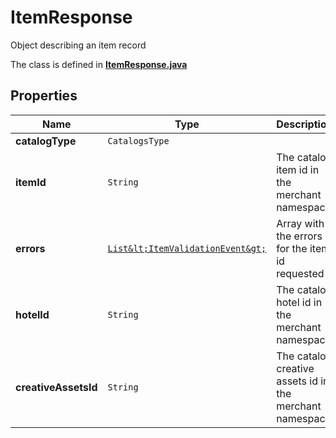 

# ItemResponse

Object describing an item record

The class is defined in **[ItemResponse.java](../../src/main/java/org/openapitools/model/ItemResponse.java)**

## Properties

Name | Type | Description | Notes
------------ | ------------- | ------------- | -------------
**catalogType** | `CatalogsType` |  | 
**itemId** | `String` | The catalog item id in the merchant namespace |  [optional property]
**errors** | [`List&lt;ItemValidationEvent&gt;`](ItemValidationEvent.md) | Array with the errors for the item id requested |  [optional property]
**hotelId** | `String` | The catalog hotel id in the merchant namespace |  [optional property]
**creativeAssetsId** | `String` | The catalog creative assets id in the merchant namespace |  [optional property]







